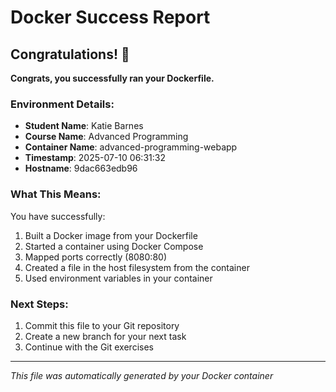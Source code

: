 # Docker Success Report

## Congratulations! 🎉

**Congrats, you successfully ran your Dockerfile.**

### Environment Details:
- **Student Name**: Katie Barnes
- **Course Name**: Advanced Programming
- **Container Name**: advanced-programming-webapp
- **Timestamp**: 2025-07-10 06:31:32
- **Hostname**: 9dac663edb96

### What This Means:
You have successfully:
1. Built a Docker image from your Dockerfile
2. Started a container using Docker Compose
3. Mapped ports correctly (8080:80)
4. Created a file in the host filesystem from the container
5. Used environment variables in your container

### Next Steps:
1. Commit this file to your Git repository
2. Create a new branch for your next task
3. Continue with the Git exercises

---
*This file was automatically generated by your Docker container*
